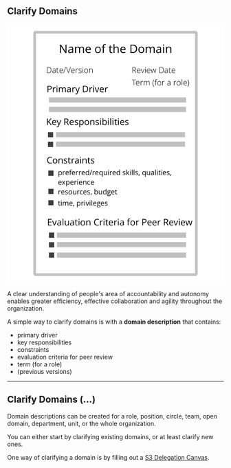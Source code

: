 ## Clarify Domains

![right,fit](img/templates/domain-description-template.png)

A clear understanding of people's area of accountability and autonomy enables greater efficiency, effective collaboration and agility throughout the organization.

A simple way to clarify domains is with a **domain description** that contains:

-   primary driver
-   key responsibilities
-   constraints
-   evaluation criteria for peer review
-   term (for a role)
-   (previous versions)

---

## Clarify Domains (…)

Domain descriptions can be created for a role, position, circle, team, open domain, department, unit, or the whole organization.

You can either start by clarifying existing domains, or at least clarify new ones.

One way of clarifying a domain is by filling out a [S3 Delegation Canvas](http://s3canvas.sociocracy30.org/s3-delegation-canvas.html).